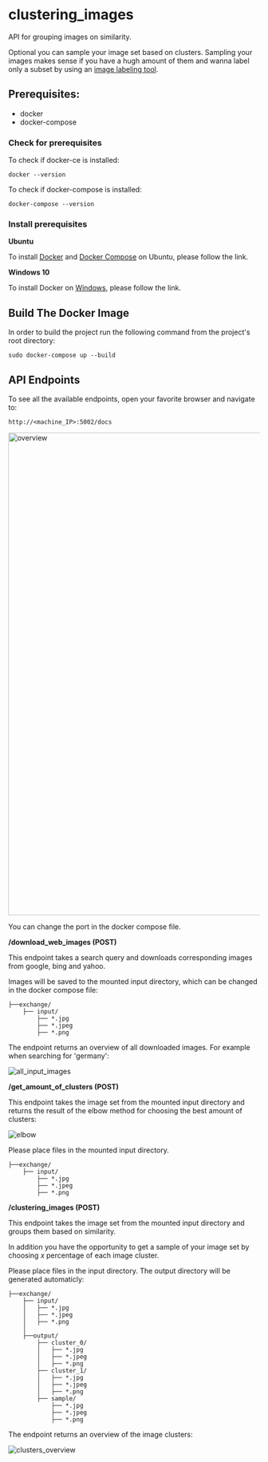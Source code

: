 # clustering_images

API for grouping images on similarity. 

Optional you can sample your image set based on clusters. Sampling your images makes sense if you have a hugh amount of them and wanna label only a subset by using an [image labeling tool](https://github.com/BMW-InnovationLab/BMW-Labeltool-Lite).

## Prerequisites:
- docker
- docker-compose

### Check for prerequisites
To check if docker-ce is installed:

```docker --version```

To check if docker-compose is installed:

```docker-compose --version```

### Install prerequisites
**Ubuntu**

To install [Docker](https://docs.docker.com/engine/install/ubuntu/) and [Docker Compose](https://docs.docker.com/compose/install/) on Ubuntu, please follow the link.

**Windows 10**

To install Docker on [Windows](https://docs.docker.com/docker-for-windows/install/), please follow the link.

## Build The Docker Image
In order to build the project run the following command from the project's root directory:

```sudo docker-compose up --build```

## API Endpoints
To see all the available endpoints, open your favorite browser and navigate to:

```http://<machine_IP>:5002/docs```

<img width="968" alt="overview" src="https://user-images.githubusercontent.com/58667455/119461518-10106a80-bd40-11eb-887f-0f5777490afc.png">

You can change the port in the docker compose file.

**/download_web_images (POST)**

This endpoint takes a search query and downloads corresponding images from google, bing and yahoo.

Images will be saved to the mounted input directory, which can be changed in the docker compose file:
```
├──exchange/
    ├── input/
        ├── *.jpg
        ├── *.jpeg
        ├── *.png
```
The endpoint returns an overview of all downloaded images. For example when searching for 'germany':

![all_input_images](https://user-images.githubusercontent.com/58667455/119461239-cc1d6580-bd3f-11eb-9653-752f60f76d05.png)

**/get_amount_of_clusters (POST)**

This endpoint takes the image set from the mounted input directory and returns the result of the elbow method for choosing the best amount of clusters:

![elbow](https://user-images.githubusercontent.com/58667455/119462733-5b774880-bd41-11eb-88d3-6c914cfc650d.png)

Please place files in the mounted input directory. 
```
├──exchange/
    ├── input/
        ├── *.jpg
        ├── *.jpeg
        ├── *.png
```

**/clustering_images (POST)**

This endpoint takes the image set from the mounted input directory and groups them based on similarity.

In addition you have the opportunity to get a sample of your image set by choosing *x* percentage of each image cluster.

Please place files in the input directory. The output directory will be generated automaticly:
```
├──exchange/
    ├── input/
    │   ├── *.jpg
    │   ├── *.jpeg
    │   ├── *.png
    │
    ├──output/
        ├── cluster_0/
        │   ├── *.jpg
        │   ├── *.jpeg
        │   ├── *.png
        ├── cluster_1/
        │   ├── *.jpg
        │   ├── *.jpeg
        │   ├── *.png
        ├── sample/
            ├── *.jpg
            ├── *.jpeg
            ├── *.png
```
The endpoint returns an overview of the image clusters:

![clusters_overview](https://user-images.githubusercontent.com/58667455/119463097-b3ae4a80-bd41-11eb-8df1-d341b20e50c4.png)
